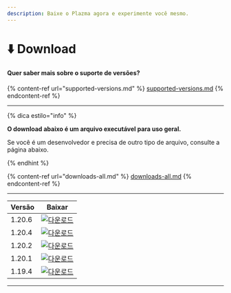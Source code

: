 ```yaml
---
description: Baixe o Plazma agora e experimente você mesmo.
---
```


# ⬇️ Download

#### Quer saber mais sobre o suporte de versões?

{% content-ref url="supported-versions.md" %}
[supported-versions.md](supported-versions.md)
{% endcontent-ref %}

***

{% dica estilo="info" %}

**O download abaixo é um arquivo executável para uso geral.**

Se você é um desenvolvedor e precisa de outro tipo de arquivo, consulte a página abaixo.

{% endhint %}

{% content-ref url="downloads-all.md" %}
[downloads-all.md](downloads-all.md)
{% endcontent-ref %}

***

<table data-view="cards">
    <thead>
        <tr>
            <th>Versão</th>
            <th>Baixar</th>
        </tr>
    </thead>
    <tbody>
        <tr>
            <td>1.20.6</td>
            <td><a href="https://dl.plazmamc.org/1.20.6/">
 <img src="https://badge.plazmamc.org/1/다운로드" alt="다운로드">
 </a></td>
        </tr>
        <tr>
            <td>1.20.4</td>
            <td><a href="https://dl.plazmamc.org/1.20.4/1">
                <img src="https://badge.plazmamc.org/2/baixar" alt="다운로드">
            </a></td>
        </tr>
        <tr>
            <td>1.20.2</td>
            <td><a href="https://dl.plazmamc.org/1.20.2/1">
                <img src="https://badge.plazmamc.org/6/baixar" alt="다운로드">
            </a></td>
        </tr>
        <tr>
            <td>1.20.1</td>
            <td><a href="https://dl.plazmamc.org/1.20.1/1">
                <img src="https://badge.plazmamc.org/4/baixar" alt="다운로드">
            </a></td>
        </tr>
        <tr>
            <td>1.19.4</td>
            <td><a href="https://dl.plazmamc.org/1.19.4/1">
                <img src="https://badge.plazmamc.org/4/baixar" alt="다운로드">
            </a></td>
        </tr>
    </tbody>
</table>

***
